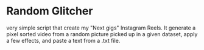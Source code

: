 # Random Glitcher
very simple script that create my "Next gigs" Instagram Reels. It generate a pixel sorted video from a random picture picked up in a given dataset, apply a few effects, and paste a text from a .txt file.
